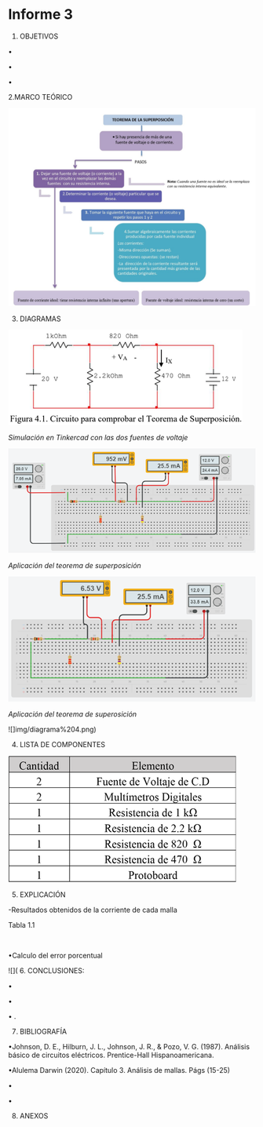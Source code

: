 # Informe 3
1. OBJETIVOS 

• 

• 

• 



2.MARCO TEÓRICO




![](img/marco%20teórico.jpg)


3. DIAGRAMAS

![](img/diagrama%201.png)

*Simulación en Tinkercad con las dos fuentes de voltaje*

![](img/diagrama%202.png)

*Aplicación del teorema de superposición* 

![](img/diagrama%203.png)

*Aplicación del teorema de superosición* 

![]img/diagrama%204.png)

4. LISTA DE COMPONENTES

![](img/equipo%20y%20material.png)

5. EXPLICACIÓN 



-Resultados obtenidos de la corriente de cada malla

Tabla 1.1

![]()

•Calculo del error porcentual 

![](
6. CONCLUSIONES:

•

•	  

•	.


7. BIBLIOGRAFÍA

•Johnson, D. E., Hilburn, J. L., Johnson, J. R., & Pozo, V. G. (1987). Análisis básico de circuitos eléctricos. Prentice-Hall Hispanoamericana.

•Alulema Darwin (2020). Capítulo 3. Análisis de mallas. Págs (15-25) 

•

•


8. ANEXOS
 
![]()
